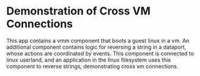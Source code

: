 Demonstration of Cross VM Connections
=====================================

This app contains a vmm component that boots a guest linux in a vm. An
additional component contains logic for reversing a string in a dataport,
whose actions are coordinated by events. This component is connected to linux
userland, and an application in the linux filesystem uses this component to
reverse strings, demonstrating cross vm connections.
